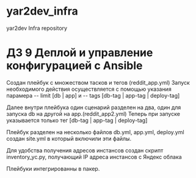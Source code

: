 # yar2dev_infra
yar2dev Infra repository


# ДЗ 9 Деплой и управление конфигурацией с Ansible

Создан плейбук с множеством тасков и тегов (reddit_app.yml)
Запуск необходимого действия осуществляется с помощью указания парамера -- limit [db | app] и -- tags [db-tag | app-tag | deploy-tag]

Далее внутри плейбука один сценарий разделен на два, один для запуска db на другой на app.(reddit_app2.yml)
Теперь при запуске указывается только тег [db-tag | app-tag | deploy-tag]

Плейбук разделен на несколько файлов db.yml, app.yml, deploy.yml
создан site.yml в который включили эти файлы.

Для удобства получения адресов инстансов создан скрипт inventory_yc.py, получающий IP адреса инстансов с Яндекс облака

Плейбуки интегрированны в пакер.
